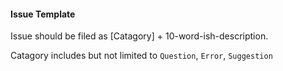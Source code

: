 #### Issue Template

Issue should be filed as [Catagory] + 10-word-ish-description.

Catagory includes but not limited to `Question`, `Error`, `Suggestion`
